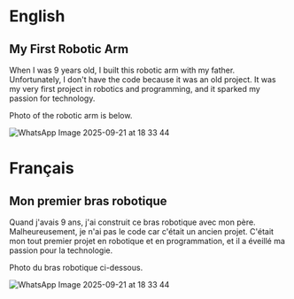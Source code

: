 # English

## My First Robotic Arm

When I was 9 years old, I built this robotic arm with my father.
Unfortunately, I don't have the code because it was an old project.
It was my very first project in robotics and programming, and it sparked my passion for technology.

Photo of the robotic arm is below.

![WhatsApp Image 2025-09-21 at 18 33 44](https://github.com/user-attachments/assets/ad033e17-7adf-4e17-8c0c-b21e52df122a)

# Français

## Mon premier bras robotique

Quand j'avais 9 ans, j'ai construit ce bras robotique avec mon père.
Malheureusement, je n'ai pas le code car c'était un ancien projet.
C'était mon tout premier projet en robotique et en programmation, et il a éveillé ma passion pour la technologie.

Photo du bras robotique ci-dessous.

![WhatsApp Image 2025-09-21 at 18 33 44](https://github.com/user-attachments/assets/ad033e17-7adf-4e17-8c0c-b21e52df122a)
